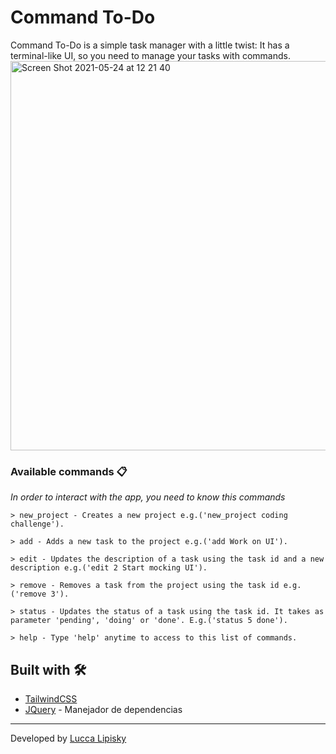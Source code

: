 # Command To-Do

Command To-Do is a simple task manager with a little twist: It has a terminal-like UI, so you need to manage your tasks with commands.
<img width="623" alt="Screen Shot 2021-05-24 at 12 21 40" src="https://user-images.githubusercontent.com/63379212/119369564-b13ce980-bc8a-11eb-9954-e9c3ff0efec9.png">


### Available commands 📋

_In order to interact with the app, you need to know this commands_

```
> new_project - Creates a new project e.g.('new_project coding challenge').

> add - Adds a new task to the project e.g.('add Work on UI').

> edit - Updates the description of a task using the task id and a new description e.g.('edit 2 Start mocking UI').

> remove - Removes a task from the project using the task id e.g.('remove 3').

> status - Updates the status of a task using the task id. It takes as parameter 'pending', 'doing' or 'done'. E.g.('status 5 done').

> help - Type 'help' anytime to access to this list of commands.
```


## Built with 🛠️

* [TailwindCSS](https://tailwindcss.com/)
* [JQuery](https://jquery.com/) - Manejador de dependencias


---
Developed by [Lucca Lipisky](https://www.linkedin.com/in/luccalipisky/)
